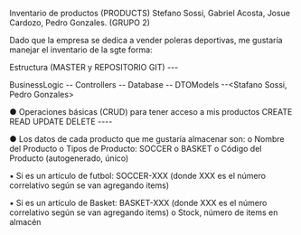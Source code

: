 Inventario de productos (PRODUCTS) Stefano Sossi, Gabriel Acosta, Josue Cardozo, Pedro Gonzales. (GRUPO 2)

Dado que la empresa se dedica a vender poleras deportivas, me gustaría manejar el inventario de la sgte
forma:

Estructura (MASTER y REPOSITORIO GIT) ---<Gabriel Acosta>

BusinessLogic --<Stefano Sossi>
Controllers --<Gabriel Acosta>
Database --<Josue Cardozo>
DTOModels --<Stafano Sossi, Pedro Gonzales>

● Operaciones básicas (CRUD) para tener acceso a mis productos
CREATE 
READ 
UPDATE 
DELETE 
----<Josue Cardozo>



● Los datos de cada producto que me gustaría almacenar son:
    o Nombre del Producto
    o Tipos de Producto: SOCCER o BASKET
    o Código del Producto (autogenerado, único)

▪ Si es un artículo de futbol: SOCCER-XXX (donde XXX es el número correlativo
según se van agregando items)

▪ Si es un artículo de Basket: BASKET-XXX (donde XXX es el número correlativo
según se van agregando items)
    o Stock, número de items en almacén